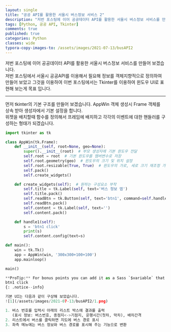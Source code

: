 ```yaml
---
layout: single
title: "공공 API를 활용한 서울시 버스정보 서비스 2"
description: "저번 포스팅에 이어 공공데이터 API를 활용한 서울시 버스정보 서비스를 만들어 보겠습니다."
tags: [Python, 공공 API, Tkinter]
comments: true
published: true
categories: Python
classes: wide
typora-copy-images-to: /assets/images/2021-07-13/busAPI2
---
```


저번 포스팅에 이어 공공데이터 API를 활용한 서울시 버스정보 서비스를 만들어 보겠습니다.  
저번 포스팅에서 서울시 공공API를 이용해서 필요해 정보를 객체지향적으로 정의하여 만들어 보았고 그것을 이용하여 이번 포스팅에서는 Tkinter를 이용하여 윈도우 UI로 표현해 보는게 목표 입니다.

---

먼저 tkinter의 기본 구조를 만들어 보겠습니다. AppWin 객체 생성시 Frame 객체를 상속 받아 생성자에서 기본 설정을 합니다.  
위젯을 배치할때 함수를 정의해서 프레임에 배치하고 각각의 이벤트에 대한 핸들러를 구성하는 형태가 되겠습니다.  


```python
import tkinter as tk

class AppWin(tk.Frame):
    def __init__(self, root=None, geo=None):
        super().__init__(root)  # 부모 생성자에 기본 윈도우 전달
        self.root = root  # 기본 윈도우를 멤버변수로 저장
        self.root.geometry(geo)  # 윈도우의 크기 및 위치 설정
        self.root.resizable(True, True)  # 윈도우의 가로, 세로 크기 재조정 가능으로 설정
        self.pack()
        self.create_widgets()

    def create_widgets(self):  # 원하는 구성요소 부착
        self.title = tk.Label(self, text='버스 정보 앱')
        self.title.pack()
        self.readBtn = tk.Button(self, text='btn1', command=self.handle1)
        self.readBtn.pack()
        self.content = tk.Label(self, text='')
        self.content.pack()

    def handle1(self):
        s = 'btn1 click'
        print(s)
        self.content.config(text=s)
```


```python
def main():
    win = tk.Tk()
    app = AppWin(win, '300x300+100+100')
    app.mainloop()

main()

**ProTip:** For bonus points you can add it as a Sass `$variable` that you set in `_variables.scss` like the other ["brand" colors](http://brandcolors.net/).
btn1 click
{: .notice--info}

기본 UI는 다음과 같이 구상해 보았습니다.
![1](/assets/images/2021-07-13/busAPI2/1.png)

1. 버스 번호를 입력시 아래의 리스트 박스에 결과를 출력
   (표시 정보: 버스번호, 종점지<->기점지, 운행시간(첫차, 막차), 배차간격
2. 리스트에서 버스를 클릭하면 지도에 버스 경로 표시
3. 좌측 메뉴에는 버스 정보와 버스 경로를 표시해 주는 기능으로 변환

